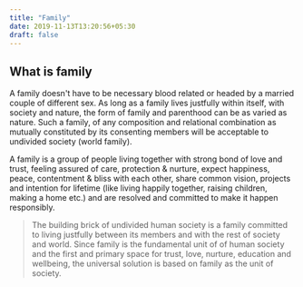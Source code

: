 ```yaml
---
title: "Family"
date: 2019-11-13T13:20:56+05:30
draft: false
---
```


## What is family

A family doesn't have to be necessary blood related or headed by a married couple of different sex. As long as a family lives justfully within itself, with society and nature, the form of family and parenthood can be as varied as nature. Such a family, of any composition and relational combination as mutually constituted by its consenting members will be acceptable to undivided society (world family).

A family is a group of people living together with strong bond of love and trust, feeling assured of care, protection & nurture, expect happiness, peace, contentment & bliss with each other, share common vision, projects and intention for lifetime (like living happily together, raising children, making a home etc.) and are resolved and committed to make it happen responsibly.

> The building brick of undivided human society is a family committed to living justfully between its members and with the rest of society and world. Since family is the fundamental unit of of human society and the first and primary space for trust, love, nurture, education and wellbeing, the universal solution is based on family as the unit of society.


